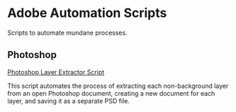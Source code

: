 # Adobe Automation Scripts

Scripts to automate mundane processes.

## Photoshop


[Photoshop Layer Extractor Script](https://github.com/starmunchies/AdobeScriptsAutomation/blob/main/photoshop/convert_layers_to_psd.js)

This script automates the process of extracting each non-background layer from an open Photoshop document, creating a new document for each layer, and saving it as a separate PSD file. 
